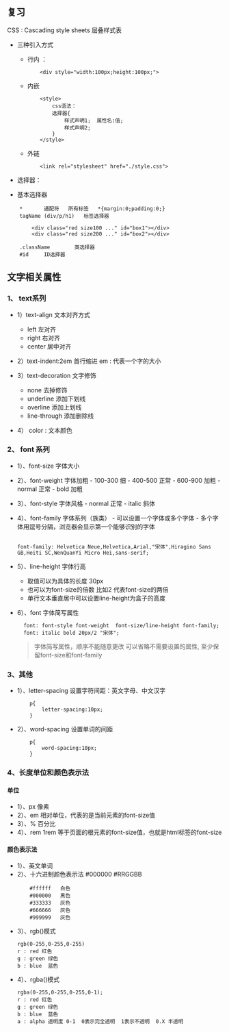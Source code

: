 ## 复习
CSS : Cascading style sheets  层叠样式表

- 三种引入方式
    - 行内 ：
        ```
            <div style="width:100px;height:100px;">
        ```
    - 内嵌
        ```
            <style>
                css语法：
                选择器{
                    样式声明1;  属性名:值;
                    样式声明2;   
                }
            </style>
        ```
    - 外链
        ```
            <link rel="stylesheet" href="./style.css">
        ```

- 选择器：
- 基本选择器
```
    *       通配符   所有标签   *{margin:0;padding:0;}
    tagName (div/p/h1)   标签选择器   

        <div class="red size100 ..." id="box1"></div>
        <div class="red size200 ..." id="box2"></div>

    .className        类选择器  
    #id     ID选择器   

```
## 文字相关属性
### 1、 text系列

- 1）text-align 文本对齐方式 

    - left  左对齐
    - right  右对齐
    - center  居中对齐
- 2）text-indent:2em 首行缩进
    em : 代表一个字的大小
- 3）text-decoration  文字修饰  
    - none   去掉修饰
    - underline  添加下划线
    - overline  添加上划线
    - line-through  添加删除线
- 4） color : 文本颜色

### 2、 font 系列

- 1）、font-size 字体大小  
- 2）、font-weight 字体加粗
        - 100-300  细
        - 400-500  正常
        - 600-900  加粗
        - normal   正常
        - bold     加粗
- 3）、font-style  字体风格
        - normal   正常
        - italic   斜体
- 4）、font-family  字体系列（族类）
        - 可以设置一个字体或多个字体
        - 多个字体用逗号分隔，浏览器会显示第一个能够识别的字体
    ```

    font-family: Helvetica Neue,Helvetica,Arial,"宋体",Hiragino Sans GB,Heiti SC,WenQuanYi Micro Hei,sans-serif;

    ```
- 5）、line-height  字体行高
    - 取值可以为具体的长度  30px
    - 也可以为font-size的倍数   比如2  代表font-size的两倍
    - 单行文本垂直居中可以设置line-height为盒子的高度

- 6）、font 字体简写属性
  ```
    font: font-style font-weight  font-size/line-height font-family;
    font: italic bold 20px/2 "宋体";
  ```
  > 字体简写属性，顺序不能随意更改
  > 可以省略不需要设置的属性, 至少保留font-size和font-family

### 3、其他

- 1）、letter-spacing  设置字符间距：英文字母、中文汉字
    ```
        p{
            letter-spacing:10px;
        }
    ```
- 2）、word-spacing  设置单词的间距
    ```
        p{
            word-spacing:10px;
        }
    ```
  
### 4、长度单位和颜色表示法
#### 单位
- 1）、px  像素
- 2）、em   相对单位，代表的是当前元素的font-size值  
- 3）、%    百分比   
- 4）、rem   1rem 等于页面的根元素的font-size值，也就是html标签的font-size

#### 颜色表示法
- 1）、英文单词  
- 2）、十六进制颜色表示法   #000000  #RRGGBB
    ```
        #ffffff   白色
        #000000   黑色
        #333333   灰色
        #666666   灰色
        #999999   灰色
    ```
- 3）、rgb()模式
    ```
    rgb(0-255,0-255,0-255)
    r : red 红色
    g : green 绿色
    b : blue  蓝色
    ```
- 4）、rgba()模式
    ```
    rgba(0-255,0-255,0-255,0-1);
    r : red 红色
    g : green 绿色
    b : blue  蓝色
    a : alpha 透明度 0-1  0表示完全透明  1表示不透明  0.X 半透明

    ```
